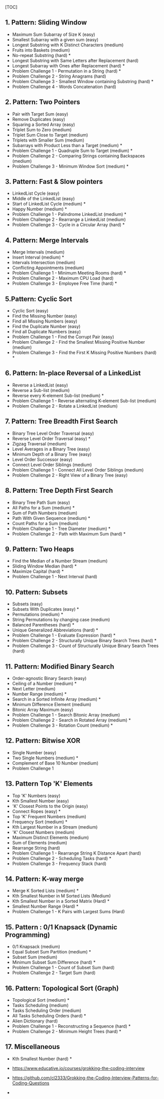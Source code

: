 [TOC]

## 1. Pattern: Sliding Window

- Maximum Sum Subarray of Size K (easy)
- Smallest Subarray with a given sum (easy)
- Longest Substring with K Distinct Characters (medium)
- Fruits into Baskets (medium)
- No-repeat Substring (hard) *
- Longest Substring with Same Letters after Replacement (hard)
- Longest Subarray with Ones after Replacement (hard) *
- Problem Challenge 1 - Permutation in a String (hard) *
- Problem Challenge 2 - String Anagrams (hard)
- Problem Challenge 3 - Smallest Window containing Substring (hard) *
- Problem Challenge 4 - Words Concatenation (hard)

## 2. Pattern: Two Pointers

- Pair with Target Sum (easy)
- Remove Duplicates (easy)
- Squaring a Sorted Array (easy)
- Triplet Sum to Zero (medium)
- Triplet Sum Close to Target (medium)
- Triplets with Smaller Sum (medium)
- Subarrays with Product Less than a Target (medium) *
- Problem Challenge 1 - Quadruple Sum to Target (medium) *
- Problem Challenge 2 - Comparing Strings containing Backspaces (medium)
- Problem Challenge 3 - Minimum Window Sort (medium) *

## 3. Pattern: Fast & Slow pointers

- LinkedList Cycle (easy)
- Middle of the LinkedList (easy)
- Start of LinkedList Cycle (medium) *
- Happy Number (medium) *
- Problem Challenge 1 - Palindrome LinkedList (medium) *
- Problem Challenge 2 - Rearrange a LinkedList (medium)
- Problem Challenge 3 - Cycle in a Circular Array (hard) *

## 4. Pattern: Merge Intervals

- Merge Intervals (medium)
- Insert Interval (medium) *
- Intervals Intersection (medium)
- Conflicting Appointments (medium)
- Problem Challenge 1 - Minimum Meeting Rooms (hard) *
- Problem Challenge 2 - Maximum CPU Load (hard)
- Problem Challenge 3 - Employee Free Time (hard) *

## 5.Pattern: Cyclic Sort

- Cyclic Sort (easy)
- Find the Missing Number (easy)
- Find all Missing Numbers (easy)
- Find the Duplicate Number (easy)
- Find all Duplicate Numbers (easy)
- Problem Challenge 1 - Find the Corrupt Pair (easy)
- Problem Challenge 2 - Find the Smallest Missing Positive Number (medium)
- Problem Challenge 3 - Find the First K Missing Positive Numbers (hard) *

## 6. Pattern: In-place Reversal of a LinkedList

- Reverse a LinkedList (easy)
- Reverse a Sub-list (medium)
- Reverse every K-element Sub-list (medium) *
- Problem Challenge 1 - Reverse alternating K-element Sub-list (medium)
- Problem Challenge 2 - Rotate a LinkedList (medium)

## 7. Pattern: Tree Breadth First Search

- Binary Tree Level Order Traversal (easy)
- Reverse Level Order Traversal (easy) *
- Zigzag Traversal (medium)
- Level Averages in a Binary Tree (easy)
- Minimum Depth of a Binary Tree (easy)
- Level Order Successor (easy)
- Connect Level Order Siblings (medium)
- Problem Challenge 1 - Connect All Level Order Siblings (medium)
- Problem Challenge 2 - Right View of a Binary Tree (easy)

## 8. Pattern: Tree Depth First Search

- Binary Tree Path Sum (easy)
- All Paths for a Sum (medium) *
- Sum of Path Numbers (medium)
- Path With Given Sequence (medium) *
- Count Paths for a Sum (medium)
- Problem Challenge 1 - Tree Diameter (medium) *
- Problem Challenge 2 - Path with Maximum Sum (hard) *

## 9. Pattern: Two Heaps

- Find the Median of a Number Stream (medium)
- Sliding Window Median (hard) *
- Maximize Capital (hard) *
- Problem Challenge 1 - Next Interval (hard)

## 10. Pattern: Subsets

- Subsets (easy)
- Subsets With Duplicates (easy) *
- Permutations (medium) *
- String Permutations by changing case (medium)
- Balanced Parentheses (hard) *
- Unique Generalized Abbreviations (hard) *
- Problem Challenge 1 - Evaluate Expression (hard) *
- Problem Challenge 2 - Structurally Unique Binary Search Trees (hard) *
- Problem Challenge 3 - Count of Structurally Unique Binary Search Trees (hard)

## 11. Pattern: Modified Binary Search

- Order-agnostic Binary Search (easy)
- Ceiling of a Number (medium) *
- Next Letter (medium)
- Number Range (medium) *
- Search in a Sorted Infinite Array (medium) *
- Minimum Difference Element (medium)
- Bitonic Array Maximum (easy)
- Problem Challenge 1 - Search Bitonic Array (medium)
- Problem Challenge 2 - Search in Rotated Array (medium) *
- Problem Challenge 3 - Rotation Count (medium) *

## 12. Pattern: Bitwise XOR

- Single Number (easy)
- Two Single Numbers (medium) *
- Complement of Base 10 Number (medium)
- Problem Challenge 1

## 13. Pattern Top 'K' Elements

- Top 'K' Numbers (easy)
- Kth Smallest Number (easy)
- 'K' Closest Points to the Origin (easy)
- Connect Ropes (easy) *
- Top 'K' Frequent Numbers (medium)
- Frequency Sort (medium) *
- Kth Largest Number in a Stream (medium)
- 'K' Closest Numbers (medium)
- Maximum Distinct Elements (medium)
- Sum of Elements (medium)
- Rearrange String (hard)
- Problem Challenge 1 - Rearrange String K Distance Apart (hard)
- Problem Challenge 2 - Scheduling Tasks (hard) *
- Problem Challenge 3 - Frequency Stack (hard)

## 14. Pattern: K-way merge

- Merge K Sorted Lists (medium) *
- Kth Smallest Number in M Sorted Lists (Medium)
- Kth Smallest Number in a Sorted Matrix (Hard) *
- Smallest Number Range (Hard) *
- Problem Challenge 1 - K Pairs with Largest Sums (Hard)

## 15. Pattern : 0/1 Knapsack (Dynamic Programming)

- 0/1 Knapsack (medium)
- Equal Subset Sum Partition (medium) *
- Subset Sum (medium)
- Minimum Subset Sum Difference (hard) *
- Problem Challenge 1 - Count of Subset Sum (hard)
- Problem Challenge 2 - Target Sum (hard)

## 16. Pattern: Topological Sort (Graph)

- Topological Sort (medium) *
- Tasks Scheduling (medium)
- Tasks Scheduling Order (medium)
- All Tasks Scheduling Orders (hard) *
- Alien Dictionary (hard)
- Problem Challenge 1 - Reconstructing a Sequence (hard) *
- Problem Challenge 2 - Minimum Height Trees (hard) *

## 17. Miscellaneous

- Kth Smallest Number (hard) *



- https://www.educative.io/courses/grokking-the-coding-interview
- https://github.com/cl2333/Grokking-the-Coding-Interview-Patterns-for-Coding-Questions
- 